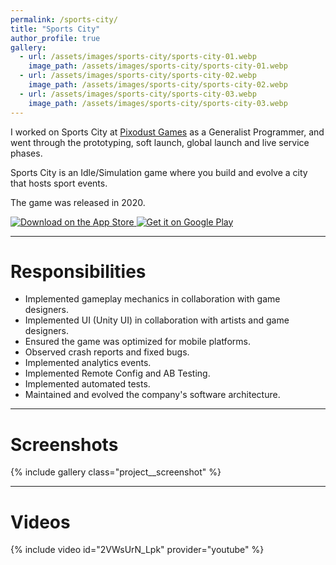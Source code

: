 ```yaml
---
permalink: /sports-city/
title: "Sports City"
author_profile: true
gallery:
  - url: /assets/images/sports-city/sports-city-01.webp
    image_path: /assets/images/sports-city/sports-city-01.webp
  - url: /assets/images/sports-city/sports-city-02.webp
    image_path: /assets/images/sports-city/sports-city-02.webp
  - url: /assets/images/sports-city/sports-city-03.webp
    image_path: /assets/images/sports-city/sports-city-03.webp
---
```

I worked on Sports City at [Pixodust Games](https://pixodust.com/) as a Generalist Programmer, and went through the prototyping, soft launch, global launch and live service phases.

Sports City is an Idle/Simulation game where you build and evolve a city that hosts sport events.

The game was released in 2020.

<div class="project__links">
    <a class="app-store" href="https://apps.apple.com/us/app/sports-city-tycoon-idle-game/id1504518575?itsct=apps_box_badge&amp;itscg=30200" target="_blank" rel="noopener noreferrer">
        <img src="https://tools.applemediaservices.com/api/badges/download-on-the-app-store/black/en-us?size=250x83&amp;releaseDate=1597104000" alt="Download on the App Store">
    </a>
    <a class="google-play" href="https://play.google.com/store/apps/details?id=com.pixodust.games.free.idle.sports.city.tycoon.game&pcampaignid=pcampaignidMKT-Other-global-all-co-prtnr-py-PartBadge-Mar2515-1"
    target="_blank" rel="noopener noreferrer">
        <img alt="Get it on Google Play" src="https://play.google.com/intl/en_us/badges/static/images/badges/en_badge_web_generic.png"/>
    </a>
</div>

<hr>

# Responsibilities
- Implemented gameplay mechanics in collaboration with game designers.
- Implemented UI (Unity UI) in collaboration with artists and game designers.
- Ensured the game was optimized for mobile platforms.
- Observed crash reports and fixed bugs.
- Implemented analytics events.
- Implemented Remote Config and AB Testing.
- Implemented automated tests.
- Maintained and evolved the company's software architecture.

<hr>

# Screenshots

{% include gallery class="project__screenshot" %}

<hr>

# Videos
{% include video id="2VWsUrN_Lpk" provider="youtube" %}
